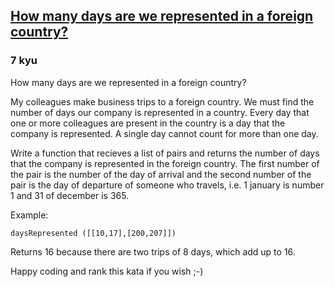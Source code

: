 <h2><a href=https://www.codewars.com/kata/58e93b4706db4d24ee000096/train/javascript target="_blank">How many days are we represented in a foreign country?</a></h2><h3>7 kyu</h3><p>How many days are we represented in a foreign country?</p><p>My colleagues make business trips to a foreign country. We must find the number of days our company is represented in a country. Every day that one or more colleagues are present in the country is a day that the company is represented. A single day cannot count for more than one day.</p><p>Write a function that recieves a list of pairs and returns the number of days that the company is represented in the foreign country. The first number of the pair is the number of the day of arrival and the second number of the pair is the day of departure of someone who travels, i.e. 1 january is number 1 and 31 of december is 365.</p><p>Example:</p><pre style="display: none;"><code class="language-c"><span class="cm-variable">days_represented</span>(<span class="cm-number">2</span>, {{<span class="cm-number">10</span>, <span class="cm-number">17</span>}, {<span class="cm-number">200</span>, <span class="cm-number">207</span>}});</code></pre><pre style="display: none;"><code class="language-haskell"><span class="cm-variable">daysRepresented</span> [(<span class="cm-number">10</span>,<span class="cm-number">17</span>),(<span class="cm-number">200</span>,<span class="cm-number">207</span>)]</code></pre><pre style="display: none;"><code class="language-java"><span class="cm-variable">daysRepresented</span> (<span class="cm-keyword">new</span> <span class="cm-type">int</span>[][] {{<span class="cm-number">10</span>,<span class="cm-number">17</span>},{<span class="cm-number">200</span>,<span class="cm-number">207</span>}}) </code></pre><pre><code class="language-javascript"><span class="cm-variable">daysRepresented</span> ([[<span class="cm-number">10</span>,<span class="cm-number">17</span>],[<span class="cm-number">200</span>,<span class="cm-number">207</span>]])</code></pre><pre style="display: none;"><code class="language-python"><span class="cm-variable">days_represented</span>([[<span class="cm-number">10</span>,<span class="cm-number">17</span>],[<span class="cm-number">200</span>,<span class="cm-number">207</span>]])</code></pre><p>Returns 16 because there are two trips of 8 days, which add up to 16.</p><p>Happy coding and rank this kata if you wish ;-)</p>